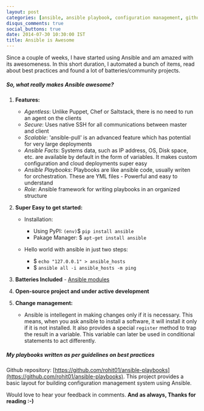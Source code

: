 ```yaml
---
layout: post
categories: [ansible, ansible playbook, configuration management, github]
disqus_comments: true
social_buttons: true
date: 2014-07-30 10:30:00 IST
title: Ansible is Awesome
---
```


Since a couple of weeks, I have started using Ansible and am amazed with its awesomeness. In this short duration, I automated a bunch of items, read about best practices and found a lot of batteries/community projects.

##### So, what really makes Ansible awesome?

1. **Features:**

    * *Agentless*: Unlike Puppet, Chef or Saltstack, there is no need to run an agent on the clients
    * *Secure*: Uses native SSH for all communications between master and client
    * *Scalable*: 'ansible-pull' is an advanced feature which has potential for very large deployments
    * *Ansible Facts*: Systems data, such as IP address, OS, Disk space, etc. are available by default in the form of variables. It makes custom configuration and cloud deployments super easy
    * *Ansible Playbooks*: Playbooks are like ansible code, usually writen for orchestration. These are YML files - Powerful and easy to understand
    * *Role*: Ansible framework for writing playbooks in an organized structure

2. **Super Easy to get started:**

    * Installation:

        * Using PyPI: `(env)`$ `pip install ansible`
        * Pakage Manager: $ `apt-get install ansible`

    * Hello world with ansible in just two steps:

        * $ `echo "127.0.0.1" > ansible_hosts`
        * $ `ansible all -i ansible_hosts -m ping`

3. **Batteries Included** - [Ansible modules](http://docs.ansible.com/list_of_all_modules.html)

4. **Open-source project and under active development**

5. **Change management:**

    * Ansible is intellegent in making changes only if it is necessary. This means, when you ask ansible to install a software, it will install it only if it is not installed. It also provides a special `register` method to trap the result in a variable. This variable can later be used in conditional statements to act differently.

##### My playbooks written as per guidelines on best practices

Github repository: [https://github.com/rohit01/ansible-playbooks](https://github.com/rohit01/ansible-playbooks). This project provides a basic layout for building configuration management system using Ansible.

Would love to hear your feedback in comments. **And as always, Thanks for reading :-)**
